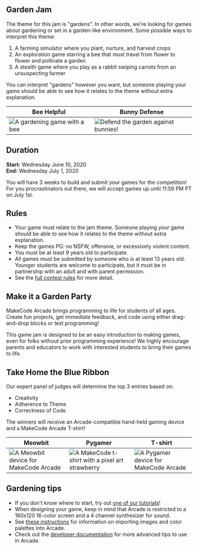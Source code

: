 ## Garden Jam

The theme for this jam is "gardens". In other words, we're looking for games about gardening or set in a garden-like environment. Some possible ways to interpret this theme:

1. A farming simulator where you plant, nurture, and harvest crops
2. An exploration game starring a bee that must travel from flower to flower and pollinate a garden
3. A stealth game where you play as a rabbit swiping carrots from an unsuspecting farmer

You can interpret "gardens" however you want, but someone playing your game should be able to see how it relates to the theme without extra explanation.

Bee Helpful | Bunny Defense
-- | --
![A gardening game with a bee](/static/gamejam/img/demo-1.gif) | ![Defend the garden against bunnies!](/static/gamejam/img/demo-2.gif)

## Duration
**Start:** Wednesday June 10, 2020  
**End:** Wednesday July 1, 2020

You will have 3 weeks to build and submit your games for the competition! For you procrastinators out there, we will accept games up until 11:59 PM PT on July 1st.

## Rules

* Your game must relate to the jam theme. Someone playing your game should be able to see how it relates to the theme without extra explanation.
* Keep the games PG: no NSFW, offensive, or excessively violent content.
* You must be at least 9 years old to participate.
* All games must be submitted by someone who is at least 13 years old. Younger students are welcome to participate, but it must be in partnership with an adult and with parent permission.
* See the [full contest rules](/static/gamejam/Microsoft_MakeCode_Arcade_Game_Jam_Contest_Official_Rules.pdf) for more detail.

## Make it a Garden Party

MakeCode Arcade brings programming to life for students of all ages. Create fun projects, get immediate feedback, and code using either drag-and-drop blocks or text programming!

This game jam is designed to be an easy introduction to making games, even for folks without prior programming experience! We highly encourage parents and educators to work with interested students to bring their games to life.

## Take Home the Blue Ribbon

Our expert panel of judges will determine the top 3 entries based on:

* Creativity
* Adherence to Theme
* Correctness of Code

The winners will receive an Arcade-compatible hand-held gaming device and a MakeCode Arcade T-shirt!

Meowbit | Pygamer | T-shirt
-- | -- | --
![A Meowbit device for MakeCode Arcade](/static/gamejam/img/meowbit.png) | ![A MakeCode t-shirt with a pixel art strawberry](/static/gamejam/img/tshirt.jpg) | ![A Pygamer device for MakeCode Arcade](/static/gamejam/img/pygamer.jpg)


## Gardening tips

* If you don't know where to start, try out [one of our tutorials](https://arcade.makecode.com/tutorials)!
* When designing your game, keep in mind that Arcade is restricted to a 160x120 16-color screen and a 4 channel synthesizer for sound.
* See [these instructions](https://arcade.makecode.com/developer/images) for information on importing images and color palettes into Arcade.
* Check out the [developer documentation](https://arcade.makecode.com/developer) for more advanced tips to use in Arcade.